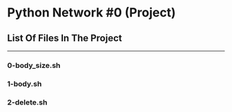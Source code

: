 # Python Network #0 (Project)
## List Of Files In The Project
---
### 0-body_size.sh

### 1-body.sh

### 2-delete.sh

###
